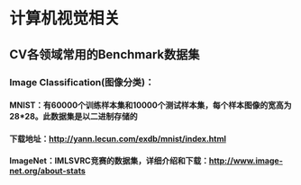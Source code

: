 # 计算机视觉相关

## CV各领域常用的Benchmark数据集
### Image Classification(图像分类)：
#### MNIST：有60000个训练样本集和10000个测试样本集，每个样本图像的宽高为28*28。此数据集是以二进制存储的
#### 下载地址：http://yann.lecun.com/exdb/mnist/index.html
#### ImageNet：IMLSVRC竞赛的数据集，详细介绍和下载：http://www.image-net.org/about-stats

